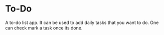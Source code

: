 # To-Do
A to-do list app. It can be used to add daily tasks that you want to do. One can check mark a task once its done.
